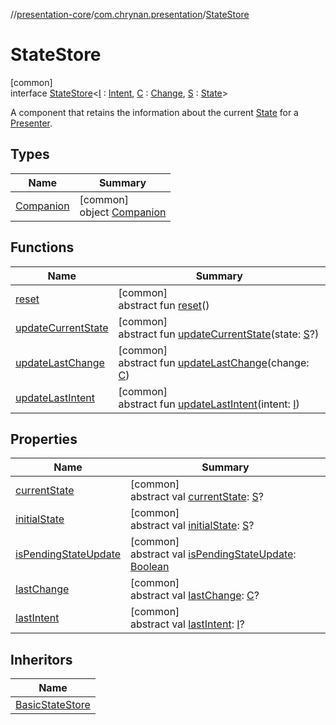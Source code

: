 //[presentation-core](../../../index.md)/[com.chrynan.presentation](../index.md)/[StateStore](index.md)

# StateStore

[common]\
interface [StateStore](index.md)&lt;[I](index.md) : [Intent](../-intent/index.md), [C](index.md) : [Change](../-change/index.md), [S](index.md) : [State](../-state/index.md)&gt;

A component that retains the information about the current [State](../-state/index.md) for a [Presenter](../-presenter/index.md).

## Types

| Name | Summary |
|---|---|
| [Companion](-companion/index.md) | [common]<br>object [Companion](-companion/index.md) |

## Functions

| Name | Summary |
|---|---|
| [reset](reset.md) | [common]<br>abstract fun [reset](reset.md)() |
| [updateCurrentState](update-current-state.md) | [common]<br>abstract fun [updateCurrentState](update-current-state.md)(state: [S](index.md)?) |
| [updateLastChange](update-last-change.md) | [common]<br>abstract fun [updateLastChange](update-last-change.md)(change: [C](index.md)) |
| [updateLastIntent](update-last-intent.md) | [common]<br>abstract fun [updateLastIntent](update-last-intent.md)(intent: [I](index.md)) |

## Properties

| Name | Summary |
|---|---|
| [currentState](current-state.md) | [common]<br>abstract val [currentState](current-state.md): [S](index.md)? |
| [initialState](initial-state.md) | [common]<br>abstract val [initialState](initial-state.md): [S](index.md)? |
| [isPendingStateUpdate](is-pending-state-update.md) | [common]<br>abstract val [isPendingStateUpdate](is-pending-state-update.md): [Boolean](https://kotlinlang.org/api/latest/jvm/stdlib/kotlin/-boolean/index.html) |
| [lastChange](last-change.md) | [common]<br>abstract val [lastChange](last-change.md): [C](index.md)? |
| [lastIntent](last-intent.md) | [common]<br>abstract val [lastIntent](last-intent.md): [I](index.md)? |

## Inheritors

| Name |
|---|
| [BasicStateStore](../-basic-state-store/index.md) |
